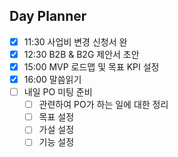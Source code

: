 ## Day Planner
- [x] 11:30 사업비 변경 신청서 완
- [x] 12:30 B2B & B2G 제안서 초안
- [x] 15:00 MVP 로드맵 및 목표 KPI 설정
- [x] 16:00 말씀읽기
- [ ] 내일 PO 미팅 준비
	- [ ] 관련하여 PO가 하는 일에 대한 정리
	- [ ] 목표 설정
	- [ ] 가설 설정
	- [ ] 기능 설정